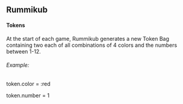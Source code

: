 ## Rummikub

#### Tokens

At the start of each game, Rummikub generates a new Token Bag containing two each of all combinations of 4 colors and the numbers between 1-12.

###### Example:

token.color = :red

token.number = 1